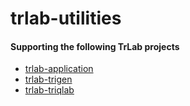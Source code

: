 # trlab-utilities

#### Supporting the following TrLab projects
- [trlab-application](https://github.com/davgutavi/trlab-application)
- [trlab-trigen](https://github.com/davgutavi/trlab-trigen)
- [trlab-triqlab](https://github.com/davgutavi/trlab-triqlab)